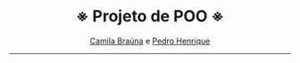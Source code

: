 <div align="center">

  # ※ Projeto de POO ※
  


</div> 

<div align="center">
  <a href="https://github.com/Cam1ss" target="_self" rel="external">
    <img src ="" >Camila Braúna</a>
  e <a href="https://github.com/PedrooH0" target="_self" rel="external">Pedro Henrique</a>
  </div>

------------------------------------------------------------------
